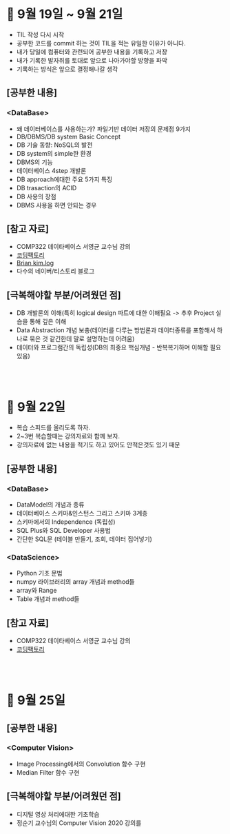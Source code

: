 # 📝 9월 19일 ~ 9월 21일
- TIL 작성 다시 시작
- 공부한 코드를 commit 하는 것이 TIL을 적는 유일한 이유가 아니다.
- 내가 당일에 컴퓨터와 관련되어 공부한 내용을 기록하고 저장
- 내가 기록한 발자취를 토대로 앞으로 나아가야할 방향을 파악
- 기록하는 방식은 앞으로 결정해나갈 생각

## \[공부한 내용\]
### \<DataBase\>
- 왜 데이터베이스를 사용하는가? 파일기반 데이터 저장의 문제점 9가지
- DB/DBMS/DB system Basic Concept
- DB 기술 동향: NoSQL의 발전
- DB system의 simple한 환경
- DBMS의 기능
- 데이터베이스 4step 개발론
- DB approach에대한 주요 5가지 특징
- DB trasaction의 ACID
- DB 사용의 장점
- DBMS 사용을 하면 안되는 경우

## \[참고 자료\]
- COMP322 데이타베이스 서영균 교수님 강의
- [코딩팩토리](https://coding-factory.tistory.com/)
- [Brian kim.log](https://velog.io/@brian_kim/DB-%EB%8D%B0%EC%9D%B4%ED%84%B0-%EC%B6%94%EC%83%81%ED%99%94-%EB%8D%B0%EC%9D%B4%ED%84%B0-%EB%AA%A8%EB%8D%B8)
- 다수의 네이버/티스토리 블로그

## \[극복해야할 부분/어려웠던 점\]
- DB 개발론의 이해(특히 logical design 파트에 대한 이해필요 -> 추후 Project 실습을 통해 깊은 이해
- Data Abstraction 개념 보충(데이터를 다루는 방법론과 데이터종류를 포함해서 하나로 묶은 것 같긴한데 말로 설명하는데 어려움)
- 데이터와 프로그램간의 독립성(DB의 최중요 핵심개념 - 반복복기하며 이해할 필요 있음)

<br></br>
# 📝 9월 22일
- 복습 스피드를 올리도록 하자.
- 2~3번 복습할때는 강의자료와 함께 보자.
- 강의자료에 없는 내용을 적기도 하고 있어도 안적은것도 있기 때문

## \[공부한 내용\]
### \<DataBase\>
- DataModel의 개념과 종류
- 데이터베이스 스키마&인스턴스 그리고 스키마 3계층
- 스키마에서의 Independence (독립성)
- SQL Plus와 SQL Developer 사용법
- 간단한 SQL문 (테이블 만들기, 조회, 데이터 집어넣기)

### \<DataScience\>
- Python 기초 문법
- numpy 라이브러리의 array 개념과 method들
- array와 Range
- Table 개념과 method들

## \[참고 자료\]
- COMP322 데이타베이스 서영균 교수님 강의
- [코딩팩토리](https://coding-factory.tistory.com/)

<br></br>
# 📝 9월 25일
## \[공부한 내용\]
### \<Computer Vision\>
- Image Processing에서의 Convolution 함수 구현
- Median Filter 함수 구현

## \[극복해야할 부분/어려웠던 점\]
- 디지털 영상 처리에대한 기초학습
- 정순기 교수님의 Computer Vision 2020 강의를 
